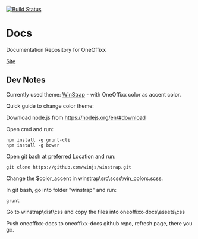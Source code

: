 [![Build Status](https://travis-ci.org/Sevitec/oneoffixx-docs.svg?branch=gh-pages)](https://travis-ci.org/Sevitec/oneoffixx-docs)

# Docs
Documentation Repository for OneOffixx

[Site]()

## Dev Notes

Currently used theme: [WinStrap](https://github.com/winjs/winstrap) - with OneOffixx color as accent color.

Quick guide to change color theme:

Download node.js from https://nodejs.org/en/#download

Open cmd and run:

    npm install -g grunt-cli
    npm install -g bower

Open git bash at preferred Location and run:

    git clone https://github.com/winjs/winstrap.git

Change the $color_accent in winstrap\src\scss\win\_colors.scss.

In git bash, go into folder "winstrap" and run:

    grunt

Go to winstrap\dist\css and copy the files into oneoffixx-docs\assets\css

Push oneoffixx-docs to oneoffixx-docs github repo, refresh page, there you go.
